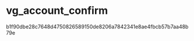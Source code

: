 vg_account_confirm
==================
b1f90dbe28c7648d4750826589150de8206a7842341e8ae4fbcb57b7aa48b79e
